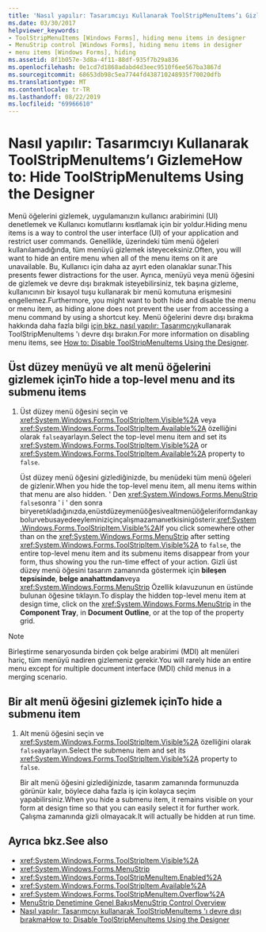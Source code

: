 ```yaml
---
title: 'Nasıl yapılır: Tasarımcıyı Kullanarak ToolStripMenuItems’ı Gizleme'
ms.date: 03/30/2017
helpviewer_keywords:
- ToolStripMenuItems [Windows Forms], hiding menu items in designer
- MenuStrip control [Windows Forms], hiding menu items in designer
- menu items [Windows Forms], hiding
ms.assetid: 8f1b057e-3d8a-4f11-88df-935f7b29a836
ms.openlocfilehash: 0e1cd7d1868adabd4d3eec9510f6ee567ba3867d
ms.sourcegitcommit: 68653db98c5ea7744fd438710248935f70020dfb
ms.translationtype: MT
ms.contentlocale: tr-TR
ms.lasthandoff: 08/22/2019
ms.locfileid: "69966610"
---
```

# <a name="how-to-hide-toolstripmenuitems-using-the-designer"></a><span data-ttu-id="83e45-102">Nasıl yapılır: Tasarımcıyı Kullanarak ToolStripMenuItems’ı Gizleme</span><span class="sxs-lookup"><span data-stu-id="83e45-102">How to: Hide ToolStripMenuItems Using the Designer</span></span>
<span data-ttu-id="83e45-103">Menü öğelerini gizlemek, uygulamanızın kullanıcı arabirimini (UI) denetlemek ve Kullanıcı komutlarını kısıtlamak için bir yoldur.</span><span class="sxs-lookup"><span data-stu-id="83e45-103">Hiding menu items is a way to control the user interface (UI) of your application and restrict user commands.</span></span> <span data-ttu-id="83e45-104">Genellikle, üzerindeki tüm menü öğeleri kullanılamadığında, tüm menüyü gizlemek isteyeceksiniz.</span><span class="sxs-lookup"><span data-stu-id="83e45-104">Often, you will want to hide an entire menu when all of the menu items on it are unavailable.</span></span> <span data-ttu-id="83e45-105">Bu, Kullanıcı için daha az ayırt eden olanaklar sunar.</span><span class="sxs-lookup"><span data-stu-id="83e45-105">This presents fewer distractions for the user.</span></span> <span data-ttu-id="83e45-106">Ayrıca, menüyü veya menü öğesini de gizlemek ve devre dışı bırakmak isteyebilirsiniz, tek başına gizleme, kullanıcının bir kısayol tuşu kullanarak bir menü komutuna erişmesini engellemez.</span><span class="sxs-lookup"><span data-stu-id="83e45-106">Furthermore, you might want to both hide and disable the menu or menu item, as hiding alone does not prevent the user from accessing a menu command by using a shortcut key.</span></span> <span data-ttu-id="83e45-107">Menü öğelerini devre dışı bırakma hakkında daha fazla bilgi [için bkz. nasıl yapılır: Tasarımcıyı](how-to-disable-toolstripmenuitems-using-the-designer.md)kullanarak ToolStripMenuItems 'ı devre dışı bırakın.</span><span class="sxs-lookup"><span data-stu-id="83e45-107">For more information on disabling menu items, see [How to: Disable ToolStripMenuItems Using the Designer](how-to-disable-toolstripmenuitems-using-the-designer.md).</span></span>

## <a name="to-hide-a-top-level-menu-and-its-submenu-items"></a><span data-ttu-id="83e45-108">Üst düzey menüyü ve alt menü öğelerini gizlemek için</span><span class="sxs-lookup"><span data-stu-id="83e45-108">To hide a top-level menu and its submenu items</span></span>

1. <span data-ttu-id="83e45-109">Üst düzey menü öğesini seçin ve <xref:System.Windows.Forms.ToolStripItem.Visible%2A> veya <xref:System.Windows.Forms.ToolStripItem.Available%2A> özelliğini olarak `false`ayarlayın.</span><span class="sxs-lookup"><span data-stu-id="83e45-109">Select the top-level menu item and set its <xref:System.Windows.Forms.ToolStripItem.Visible%2A> or <xref:System.Windows.Forms.ToolStripItem.Available%2A> property to `false`.</span></span>

     <span data-ttu-id="83e45-110">Üst düzey menü öğesini gizlediğinizde, bu menüdeki tüm menü öğeleri de gizlenir.</span><span class="sxs-lookup"><span data-stu-id="83e45-110">When you hide the top-level menu item, all menu items within that menu are also hidden.</span></span> <span data-ttu-id="83e45-111">' Den <xref:System.Windows.Forms.MenuStrip> `false`sonra ' i ' den sonra biryeretıkladığınızda,enüstdüzeymenüöğesivealtmenüöğeleriformdankaybolurvebusayedeeyleminiziçinçalışmazamanıetkisinigösterir.<xref:System.Windows.Forms.ToolStripItem.Visible%2A></span><span class="sxs-lookup"><span data-stu-id="83e45-111">If you click somewhere other than on the <xref:System.Windows.Forms.MenuStrip> after setting <xref:System.Windows.Forms.ToolStripItem.Visible%2A> to `false`, the entire top-level menu item and its submenu items disappear from your form, thus showing you the run-time effect of your action.</span></span> <span data-ttu-id="83e45-112">Gizli üst düzey menü öğesini tasarım zamanında göstermek için **bileşen tepsisinde**, **belge anahattından**veya <xref:System.Windows.Forms.MenuStrip> Özellik kılavuzunun en üstünde bulunan öğesine tıklayın.</span><span class="sxs-lookup"><span data-stu-id="83e45-112">To display the hidden top-level menu item at design time, click on the <xref:System.Windows.Forms.MenuStrip> in the **Component Tray**, in **Document Outline**, or at the top of the property grid.</span></span>

> [!NOTE]
> <span data-ttu-id="83e45-113">Birleştirme senaryosunda birden çok belge arabirimi (MDI) alt menüleri hariç, tüm menüyü nadiren gizlemeniz gerekir.</span><span class="sxs-lookup"><span data-stu-id="83e45-113">You will rarely hide an entire menu except for multiple document interface (MDI) child menus in a merging scenario.</span></span>

## <a name="to-hide-a-submenu-item"></a><span data-ttu-id="83e45-114">Bir alt menü öğesini gizlemek için</span><span class="sxs-lookup"><span data-stu-id="83e45-114">To hide a submenu item</span></span>

1. <span data-ttu-id="83e45-115">Alt menü öğesini seçin ve <xref:System.Windows.Forms.ToolStripItem.Visible%2A> özelliğini olarak `false`ayarlayın.</span><span class="sxs-lookup"><span data-stu-id="83e45-115">Select the submenu item and set its <xref:System.Windows.Forms.ToolStripItem.Visible%2A> property to `false`.</span></span>

     <span data-ttu-id="83e45-116">Bir alt menü öğesini gizlediğinizde, tasarım zamanında formunuzda görünür kalır, böylece daha fazla iş için kolayca seçim yapabilirsiniz.</span><span class="sxs-lookup"><span data-stu-id="83e45-116">When you hide a submenu item, it remains visible on your form at design time so that you can easily select it for further work.</span></span> <span data-ttu-id="83e45-117">Çalışma zamanında gizli olmayacak.</span><span class="sxs-lookup"><span data-stu-id="83e45-117">It will actually be hidden at run time.</span></span>

## <a name="see-also"></a><span data-ttu-id="83e45-118">Ayrıca bkz.</span><span class="sxs-lookup"><span data-stu-id="83e45-118">See also</span></span>

- <xref:System.Windows.Forms.ToolStripItem.Visible%2A>
- <xref:System.Windows.Forms.MenuStrip>
- <xref:System.Windows.Forms.ToolStripMenuItem.Enabled%2A>
- <xref:System.Windows.Forms.ToolStripItem.Available%2A>
- <xref:System.Windows.Forms.ToolStripMenuItem.Overflow%2A>
- [<span data-ttu-id="83e45-119">MenuStrip Denetimine Genel Bakış</span><span class="sxs-lookup"><span data-stu-id="83e45-119">MenuStrip Control Overview</span></span>](menustrip-control-overview-windows-forms.md)
- [<span data-ttu-id="83e45-120">Nasıl yapılır: Tasarımcıyı kullanarak ToolStripMenuItems 'ı devre dışı bırakma</span><span class="sxs-lookup"><span data-stu-id="83e45-120">How to: Disable ToolStripMenuItems Using the Designer</span></span>](how-to-disable-toolstripmenuitems-using-the-designer.md)
